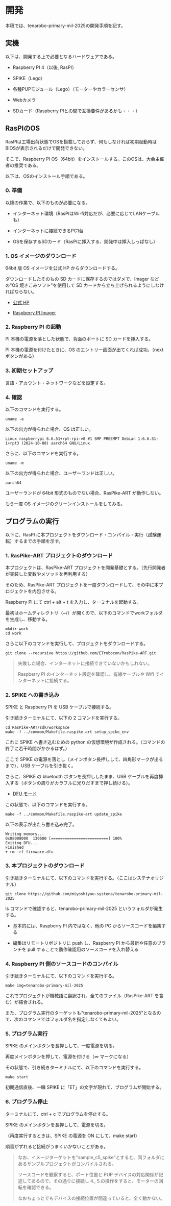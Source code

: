 # 開発

本稿では、tenarobo-primary-mil-2025の開発手順を記す。

## 実機

以下は、開発する上で必要となるハードウェアである。

- Raspberry PI 4（以後, RasPI）

- SPIKE（Lego）

- 各種PUPモジュール（Lego）（モーターやカラーセンサ）

- Webカメラ

- SDカード（Raspberry PIとの間で互換要件があるかも・・・）

## RasPIのOS

RasPIは工場出荷状態でOSを搭載しておらず、何もしなければ初期起動時はBIOSが表示されるだけで開発できない。

そこで、Raspberry PI OS（64bit）をインストールする。このOSは、大会主催者の推奨である。

以下は、OSのインストール手順である。

### 0. 準備

以降の作業で、以下のものが必要になる。

- インターネット環境（RasPIはWi-fi対応だが、必要に応じてLANケーブルも）

- インターネットに接続できるPC1台

- OSを保存するSDカード（RasPIに挿入する、開発中は挿入しっぱなし）

### 1. OS イメージのダウンロード

64bit 版 OS イメージを公式 HP からダウンロードする。

ダウンロードしたそのもの SD カードに保存するのではダメで、Imager などの"OS 焼きこみソフト"を使用して SD カードから立ち上げられるようにしなければならない。

- [公式 HP](https://www.raspberrypi.com/software/operating-systems/)

- [Raspberry PI Imager](https://www.raspberrypi.com/software/)

### 2. Raspberry PI の起動

PI 本機の電源を落とした状態で、背面のポートに SD カードを挿入する。

PI 本機の電源を付けたときに、OS のエントリー画面が出てくれば成功。（next ボタンがある）

### 3. 初期セットアップ

言語・アカウント・ネットワークなどを設定する。

### 4. 確認

以下のコマンドを実行する。

```
uname -a
```

以下の出力が得られた場合、OS は正しい。

```
Linux raspberrypi 6.6.51+rpt-rpi-v8 #1 SMP PREEMPT Debian 1:6.6.51-1+rpt3 (2024-10-08) aarch64 GNU/Linux
```

さらに、以下のコマンドを実行する。

```
uname -m
```

以下の出力が得られた場合、ユーザーランドは正しい。

```
aarch64
```

ユーザーランドが 64bit 形式のものでない場合、RasPike-ART が動作しない。

もう一度 OS イメージのクリーンインストールをしてみる。

## プログラムの実行

以下に、RasPI に本プロジェクトをダウンロード・コンパイル・実行（試験運転）するまでの手順を示す。

### 1. RasPike-ART プロジェクトのダウンロード

本プロジェクトは、RasPike-ART プロジェクトを開発基礎とする。（先行開発者が実装した変数やメソッドを再利用する）

そのため、RasPike-ART プロジェクトを一度ダウンロードして、その中に本プロジェクトを内包させる。

Raspberry PI にて ctrl + alt + t を入力し、ターミナルを起動する。

最初はホームディレクトリ（~/）が開くので、以下のコマンドでworkフォルダを生成し、移動する。

```
mkdir work
cd work
```

さらに以下のコマンドを実行して、プロジェクトをダウンロードする。

```
git clone --recursive https://github.com/ETrobocon/RasPike-ART.git
```

> 失敗した場合、インターネットに接続できていないかもしれない。
>
> Raspberry PI のインターネット設定を確認し、有線ケーブルや Wifi でインターネットに接続する。

### 2. SPIKE への書き込み

SPIKE と Raspberry PI を USB ケーブルで接続する。

引き続きターミナルにて、以下の 2 コマンドを実行する。

```
cd RasPike-ART/sdk/workspace
make -f ../common/Makefile.raspike-art setup_spike_env
```

これに SPIKE へ書き込むための python の仮想環境が作成される。（コマンドの終了に若干時間がかかるはず。）

ここで SPIKE の電源を落とし（メインボタン長押しして、四角形マークが出るまで）、USB ケーブルを引き抜く。

さらに、SPIKE の bluetooth ボタンを長押ししたまま、USB ケーブルを再度挿入する（ボタンの周りがカラフルに光りだすまで押し続ける）。

- [DFU モード](https://afrel.co.jp/product/spike/technology-spike/basic/software-basic/54122/)

この状態で、以下のコマンドを実行する。

```
make -f ../common/Makefile.raspike-art update_spike
```

以下の表示が出たら書き込み完了。

```
Writing memory...
0x08008000  130600 [=========================] 100%
Exiting DFU...
Finished
+ rm -rf firmware.dfu
```

### 3. 本プロジェクトのダウンロード

引き続きターミナルにて、以下のコマンドを実行する。（ここはシステナオリジナル）

```
git clone https://github.com/miyoshiyuu-systena/tenarobo-primary-mil-2025
```

ls コマンドで確認すると、tenarobo-primary-mil-2025 というフォルダが発生する。

- 基本的には、Raspberry PI 内ではなく、他の PC からソースコードを編集する

- 編集はリモートリポジトリに push し、Raspberry PI から最新や任意のブランチを pull することで動作確認用のソースコードを入れ替える

### 4. Raspberry PI 側のソースコードのコンパイル

引き続きターミナルにて、以下のコマンドを実行する。

```
make img=tenarobo-primary-mil-2025
```

これでプロジェクトが機械語に翻訳され、全てのファイル（RasPike-ART を含む）が結合される。

また、プログラム実行のターゲットも"tenarobo-primary-mil-2025"となるので、次のコマンドではフォルダ名を指定しなくてもよい。

### 5. プログラム実行

SPIKE のメインボタンを長押しして、一度電源を切る。

再度メインボタンを押して、電源を付ける（∞ マークになる）

その状態で、引き続きターミナルにて、以下のコマンドを実行する。

```
make start
```

初期通信直後、一瞬 SPIKE に「ET」の文字が現れて、プログラムが開始する。

### 6. プログラム停止

ターミナルにて、ctrl + c でプログラムを停止する。

SPIKE のメインボタンを長押しして、電源を切る。

（再度実行するときは、SPIKE の電源を ON にして、make start）

順番がずれると接続がうまくいかないことがある。

> なお、イメージターゲットを"sample_c5_spike"とすると、同フォルダにあるサンプルプロジェクトがコンパイルされる。
>
> ソースコードを観察すると、ポート位置と PUP デバイスの対応関係が記述してあるので、その通りに接続し 4., 5.の操作をすると、モーターの回転を確認できる。
>
> なおちょっとでもデバイスの接続位置が間違っていると、全く動かない。